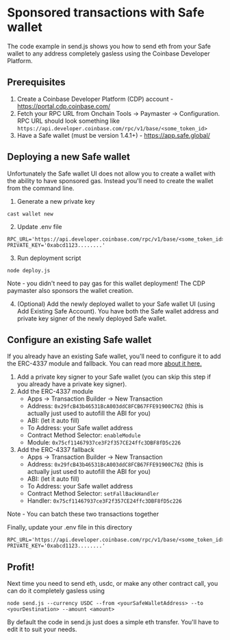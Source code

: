 # Sponsored transactions with Safe wallet

The code example in send.js shows you how to send eth from your Safe wallet to any address completely gasless using the Coinbase Developer Platform.

## Prerequisites

1. Create a Coinbase Developer Platform (CDP) account - https://portal.cdp.coinbase.com/
2. Fetch your RPC URL from Onchain Tools -> Paymaster -> Configuration. RPC URL should look something like `https://api.developer.coinbase.com/rpc/v1/base/<some_token_id>`
3. Have a Safe wallet (must be version 1.4.1+) - https://app.safe.global/


## Deploying a new Safe wallet

Unfortunately the Safe wallet UI does not allow you to create a wallet with the ability to have sponsored gas. Instead you'll need to create the wallet from the command line.

1. Generate a new private key
```
cast wallet new
```

2. Update .env file
```
RPC_URL='https://api.developer.coinbase.com/rpc/v1/base/<some_token_id>'
PRIVATE_KEY='0xabcd1123........'
```

3. Run deployment script
```
node deploy.js
```

Note - you didn't need to pay gas for this wallet deployment! The CDP paymaster also sponsors the wallet creation.


4. (Optional) Add the newly deployed wallet to your Safe wallet UI (using Add Existing Safe Account). You have both the Safe wallet address and private key signer of the newly deployed Safe wallet.


## Configure an existing Safe wallet

If you already have an existing Safe wallet, you'll need to configure it to add the ERC-4337 module and fallback. You can read more [about it here.](https://docs.safe.global/advanced/erc-4337/4337-safe)

1. Add a private key signer to your Safe wallet (you can skip this step if you already have a private key signer).
2. Add the ERC-4337 module
    - Apps -> Transaction Builder -> New Transaction
    - Address: `0x29fcB43b46531BcA003ddC8FCB67FFE91900C762` (this is actually just used to autofill the ABI for you)
    - ABI: (let it auto fill)
    - To Address: your Safe wallet address
    - Contract Method Selector: `enableModule`
    - Module: `0x75cf11467937ce3F2f357CE24ffc3DBF8fD5c226`
3. Add the ERC-4337 fallback
    - Apps -> Transaction Builder -> New Transaction
    - Address: `0x29fcB43b46531BcA003ddC8FCB67FFE91900C762` (this is actually just used to autofill the ABI for you)
    - ABI: (let it auto fill)
    - To Address: your Safe wallet address
    - Contract Method Selector: `setFallBackHandler`
    - Handler: `0x75cf11467937ce3F2f357CE24ffc3DBF8fD5c226`

Note - You can batch these two transactions together

Finally, update your .env file in this directory
```
RPC_URL='https://api.developer.coinbase.com/rpc/v1/base/<some_token_id>'
PRIVATE_KEY='0xabcd1123........'
```

## Profit!

Next time you need to send eth, usdc, or make any other contract call, you can do it completely gasless using

```
node send.js --currency USDC --from <yourSafeWalletAddress> --to <yourDestination> --amount <amount>
```

By default the code in send.js just does a simple eth transfer. You'll have to edit it to suit your needs.